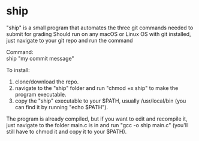 # ship
"ship" is a small program that automates the three git commands needed to submit for grading
Should run on any macOS or Linux OS with git installed, just navigate to your git repo and run the command

Command:  
ship "my commit message"

To install:  
1. clone/download the repo.  
2. navigate to the "ship" folder and run "chmod +x ship" to make the program executable.  
3. copy the "ship" executable to your $PATH, usually /usr/local/bin (you can find it by running "echo $PATH").  


The program is already compiled, but if you want to edit and recompile it, just navigate to the folder main.c is in and run "gcc -o ship main.c" (you'll still have to chmod it and copy it to your $PATH). 
